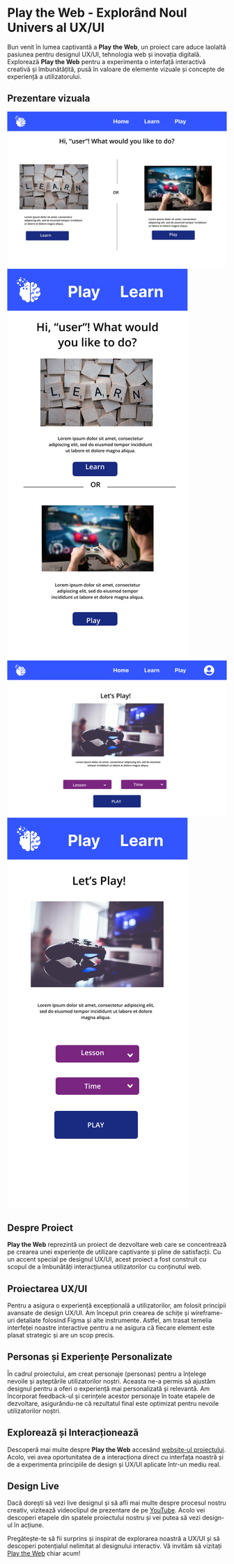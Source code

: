 # Play the Web - Explorând Noul Univers al UX/UI

Bun venit în lumea captivantă a **Play the Web**, un proiect care aduce laolaltă pasiunea pentru designul UX/UI, tehnologia web și inovația digitală. Explorează **Play the Web** pentru a experimenta o interfață interactivă creativă și îmbunătățită, pusă în valoare de elemente vizuale și concepte de experiență a utilizatorului.

## Prezentare vizuala

![Dashboard Desktop](https://github.com/PavelSilviu/Play-the-Web/blob/048c247349c35e5ae7ada95110d295d72dfaa490/readme/DASHBOARD%20WEB.png)
![Dashboard Mobile](https://github.com/PavelSilviu/Play-the-Web/blob/048c247349c35e5ae7ada95110d295d72dfaa490/readme/DASHBOARD%20PHONE.png)
![Play Desktop](https://github.com/PavelSilviu/Play-the-Web/blob/048c247349c35e5ae7ada95110d295d72dfaa490/readme/PLAY%20WEB.png)
![Play Mobile](https://github.com/PavelSilviu/Play-the-Web/blob/048c247349c35e5ae7ada95110d295d72dfaa490/readme/PLAY%20PHONE.png)
## Despre Proiect

**Play the Web** reprezintă un proiect de dezvoltare web care se concentrează pe crearea unei experiențe de utilizare captivante și pline de satisfacții. Cu un accent special pe designul UX/UI, acest proiect a fost construit cu scopul de a îmbunătăți interacțiunea utilizatorilor cu conținutul web.

## Proiectarea UX/UI

Pentru a asigura o experiență excepțională a utilizatorilor, am folosit principii avansate de design UX/UI. Am început prin crearea de schițe și wireframe-uri detaliate folosind Figma și alte instrumente. Astfel, am trasat temelia interfeței noastre interactive pentru a ne asigura că fiecare element este plasat strategic și are un scop precis.

## Personas și Experiențe Personalizate

În cadrul proiectului, am creat personaje (personas) pentru a înțelege nevoile și așteptările utilizatorilor noștri. Aceasta ne-a permis să ajustăm designul pentru a oferi o experiență mai personalizată și relevantă. Am încorporat feedback-ul și cerințele acestor personaje în toate etapele de dezvoltare, asigurându-ne că rezultatul final este optimizat pentru nevoile utilizatorilor noștri.

## Explorează și Interacționează

Descoperă mai multe despre **Play the Web** accesând [website-ul proiectului](https://pavelsilviu.github.io/Play-the-Web/). Acolo, vei avea oportunitatea de a interacționa direct cu interfața noastră și de a experimenta principiile de design și UX/UI aplicate într-un mediu real.

## Design Live

Dacă dorești să vezi live designul și să afli mai multe despre procesul nostru creativ, vizitează videoclipul de prezentare de pe [YouTube](https://youtu.be/CCBttf4ORsw?si=JAB3b8_CzRNvSUW1). Acolo vei descoperi etapele din spatele proiectului nostru și vei putea să vezi design-ul în acțiune.

Pregătește-te să fii surprins și inspirat de explorarea noastră a UX/UI și să descoperi potențialul nelimitat al designului interactiv. Vă invităm să vizitați [Play the Web](https://pavelsilviu.github.io/Play-the-Web/) chiar acum!
